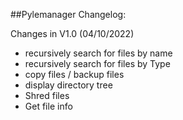 ##Pylemanager Changelog:

  Changes in V1.0 (04/10/2022)
- recursively search for files by name
- recursively search for files by Type
- copy files / backup files 
- display directory tree
- Shred files 
- Get file info

